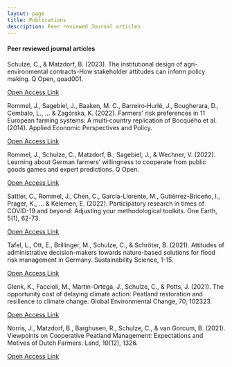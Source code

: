 ```yaml
---
layout: page
title: Publications
description: Peer reviewed Journal articles
---
```

#### Peer reviewed journal articles

Schulze, C., & Matzdorf, B. (2023). The institutional design of agri-environmental contracts-How stakeholder attitudes can inform policy making. Q Open, qoad001.

<a href="https://doi.org/10.1093/qopen/qoad001">Open Access Link</a>

Rommel, J., Sagebiel, J., Baaken, M. C., Barreiro‐Hurlé, J., Bougherara, D., Cembalo, L., ... & Zagórska, K. (2022). Farmers' risk preferences in 11 European farming systems: A multi‐country replication of Bocquého et al.(2014). Applied Economic Perspectives and Policy.

<a href="https://doi.org/10.1002/aepp.13330">Open Access Link</a>

Rommel, J., Schulze, C., Matzdorf, B., Sagebiel, J., & Wechner, V. (2022). Learning about German farmers’ willingness to cooperate from public goods games and expert predictions. Q Open.

<a href="https://doi.org/10.1093/qopen/qoac023">Open Access Link</a>

Sattler, C., Rommel, J., Chen, C., García-Llorente, M., Gutiérrez-Briceño, I., Prager, K., ... & Kelemen, E. (2022). Participatory research in times of COVID-19 and beyond: Adjusting your methodological toolkits. One Earth, 5(1), 62-73.

<a href="https://doi.org/10.1016/j.oneear.2021.12.006">Open Access Link</a>

Tafel, L., Ott, E., Brillinger, M., Schulze, C., & Schröter, B. (2021). Attitudes of administrative decision-makers towards nature-based solutions for flood risk management in Germany. Sustainability Science, 1-15.

<a href="https://doi.org/10.1007/s11625-021-01072-0">Open Access Link</a>

Glenk, K., Faccioli, M., Martin-Ortega, J., Schulze, C., & Potts, J. (2021). The opportunity cost of delaying climate action: Peatland restoration and resilience to climate change. Global Environmental Change, 70, 102323.

<a href="https://doi.org/10.1016/j.gloenvcha.2021.102323">Open Access Link</a>

Norris, J., Matzdorf, B., Barghusen, R., Schulze, C., & van Gorcum, B. (2021). Viewpoints on Cooperative Peatland Management: Expectations and Motives of Dutch Farmers. Land, 10(12), 1326.

<a href="https://doi.org/10.3390/land10121326">Open Access Link</a>

<!--[click here for the most recent version of the paper]({{ BASE_PATH}}/pages/working_papers/sample-working-paper.pdf)-->


<!-- Note: this is how to write a comment in HTML. Everything in here won't show up on your webpage.-->

<!--
To increase the size of the title, use fewer # in front of the paper title.
To decrease the size of the title, use more #. 
To remove the italics, remove the * before and after the description
To remove the underline from the title, remove the <u> tags (<u> and </u>)
-->
